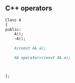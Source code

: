 ## C++ operators

```markdown
Class A
{
public:
    A();
    ~A();
    
    A(const A& a);
    
    A& operator=(const A& a);
    
    

};
